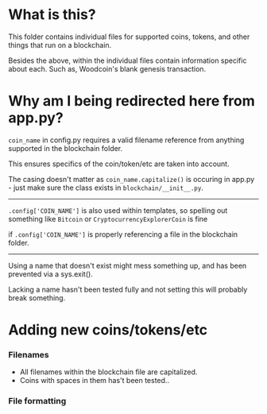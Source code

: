 # What is this?

This folder contains individual files for
supported coins, tokens, and other things that run on a blockchain.

Besides the above, within the individual files contain information
specific about each. Such as, Woodcoin's blank genesis transaction.

# Why am I being redirected here from app.py?

``coin_name`` in config.py requires a valid filename reference
from anything supported in the blockchain folder.

This ensures specifics of the coin/token/etc are taken
into account.

The casing doesn't matter as `coin_name.capitalize()`
is occuring in app.py - just make sure the class exists in ``blockchain/__init__.py``.

---

`.config['COIN_NAME']` is also used within templates, so spelling out
something like `Bitcoin` or `CryptocurrencyExplorerCoin` is fine

if `.config['COIN_NAME']` is properly referencing a file in the
blockchain folder.

---

Using a name that doesn't exist might mess something up, and has been
prevented via a sys.exit().

Lacking a name hasn't been tested fully and not setting this will probably break something.

# Adding new coins/tokens/etc

### Filenames
- All filenames within the blockchain file are capitalized.
- Coins with spaces in them has't been tested.. <!-- TODO -->

### File formatting
<!-- TODO -->